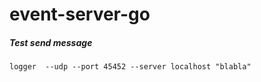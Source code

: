 # event-server-go

##### Test send message 
```shell
logger  --udp --port 45452 --server localhost "blabla"

```